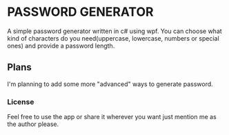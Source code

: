 # PASSWORD GENERATOR
A simple password generator written in c# using wpf.
You can choose what kind of characters do you need(uppercase, lowercase, numbers or special ones) and provide a password length.

## Plans
I'm planning to add some more "advanced" ways to generate password.



### License
Feel free to use the app or share it wherever you want just mention me as the author please.